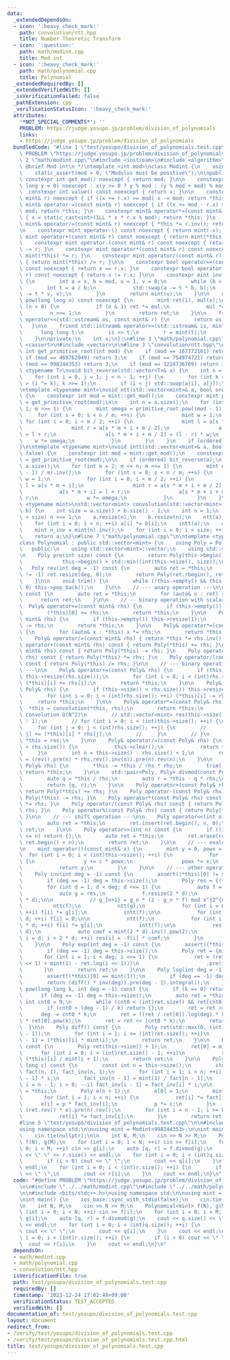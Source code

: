 ```yaml
---
data:
  _extendedDependsOn:
  - icon: ':heavy_check_mark:'
    path: convolution/ntt.hpp
    title: Number Theoretic Transform
  - icon: ':question:'
    path: math/modint.cpp
    title: Mod int
  - icon: ':heavy_check_mark:'
    path: math/polynomial.cpp
    title: Polynomial
  _extendedRequiredBy: []
  _extendedVerifiedWith: []
  _isVerificationFailed: false
  _pathExtension: cpp
  _verificationStatusIcon: ':heavy_check_mark:'
  attributes:
    '*NOT_SPECIAL_COMMENTS*': ''
    PROBLEM: https://judge.yosupo.jp/problem/division_of_polynomials
    links:
    - https://judge.yosupo.jp/problem/division_of_polynomials
  bundledCode: "#line 1 \"test/yosupo/division_of_polynomials.test.cpp\"\n#define\
    \ PROBLEM \"https://judge.yosupo.jp/problem/division_of_polynomials\"\n\n#line\
    \ 2 \"math/modint.cpp\"\n#include <iostream>\n#include <algorithm>\n\n/**\n *\
    \ @brief Mod int\n */\ntemplate <int mod>\nclass Modint {\n    using mint = Modint;\n\
    \    static_assert(mod > 0, \"Modulus must be positive\");\n\npublic:\n    static\
    \ constexpr int get_mod() noexcept { return mod; }\n\n    constexpr Modint(long\
    \ long y = 0) noexcept : x(y >= 0 ? y % mod : (y % mod + mod) % mod) {}\n\n  \
    \  constexpr int value() const noexcept { return x; }\n\n    constexpr mint& operator+=(const\
    \ mint& r) noexcept { if ((x += r.x) >= mod) x -= mod; return *this; }\n    constexpr\
    \ mint& operator-=(const mint& r) noexcept { if ((x += mod - r.x) >= mod) x -=\
    \ mod; return *this; }\n    constexpr mint& operator*=(const mint& r) noexcept\
    \ { x = static_cast<int>(1LL * x * r.x % mod); return *this; }\n    constexpr\
    \ mint& operator/=(const mint& r) noexcept { *this *= r.inv(); return *this; }\n\
    \n    constexpr mint operator-() const noexcept { return mint(-x); }\n\n    constexpr\
    \ mint operator+(const mint& r) const noexcept { return mint(*this) += r; }\n\
    \    constexpr mint operator-(const mint& r) const noexcept { return mint(*this)\
    \ -= r; }\n    constexpr mint operator*(const mint& r) const noexcept { return\
    \ mint(*this) *= r; }\n    constexpr mint operator/(const mint& r) const noexcept\
    \ { return mint(*this) /= r; }\n\n    constexpr bool operator==(const mint& r)\
    \ const noexcept { return x == r.x; }\n    constexpr bool operator!=(const mint&\
    \ r) const noexcept { return x != r.x; }\n\n    constexpr mint inv() const noexcept\
    \ {\n        int a = x, b = mod, u = 1, v = 0;\n        while (b > 0) {\n    \
    \        int t = a / b;\n            std::swap(a -= t * b, b);\n            std::swap(u\
    \ -= t * v, v);\n        }\n        return mint(u);\n    }\n\n    constexpr mint\
    \ pow(long long n) const noexcept {\n        mint ret(1), mul(x);\n        while\
    \ (n > 0) {\n            if (n & 1) ret *= mul;\n            mul *= mul;\n   \
    \         n >>= 1;\n        }\n        return ret;\n    }\n\n    friend std::ostream&\
    \ operator<<(std::ostream& os, const mint& r) {\n        return os << r.x;\n \
    \   }\n\n    friend std::istream& operator>>(std::istream& is, mint& r) {\n  \
    \      long long t;\n        is >> t;\n        r = mint(t);\n        return is;\n\
    \    }\n\nprivate:\n    int x;\n};\n#line 3 \"math/polynomial.cpp\"\n#include\
    \ <cassert>\n#include <vector>\n\n#line 3 \"convolution/ntt.hpp\"\n\nconstexpr\
    \ int get_primitive_root(int mod) {\n    if (mod == 167772161) return 3;\n   \
    \ if (mod == 469762049) return 3;\n    if (mod == 754974721) return 11;\n    if\
    \ (mod == 998244353) return 3;\n    if (mod == 1224736769) return 3;\n}\n\ntemplate\
    \ <typename T>\nvoid bit_reverse(std::vector<T>& a) {\n    int n = a.size();\n\
    \    for (int i = 0, j = 1; j < n - 1; ++j) {\n        for (int k = n >> 1; k\
    \ > (i ^= k); k >>= 1);\n        if (i < j) std::swap(a[i], a[j]);\n    }\n}\n\
    \ntemplate <typename mint>\nvoid ntt(std::vector<mint>& a, bool ordered = false)\
    \ {\n    constexpr int mod = mint::get_mod();\n    constexpr mint primitive_root\
    \ = get_primitive_root(mod);\n\n    int n = a.size();\n    for (int m = n; m >\
    \ 1; m >>= 1) {\n        mint omega = primitive_root.pow((mod - 1) / m);\n   \
    \     for (int s = 0; s < n / m; ++s) {\n            mint w = 1;\n           \
    \ for (int i = 0; i < m / 2; ++i) {\n                mint l = a[s * m + i];\n\
    \                mint r = a[s * m + i + m / 2];\n                a[s * m + i]\
    \ = l + r;\n                a[s * m + i + m / 2] = (l - r) * w;\n            \
    \    w *= omega;\n            }\n        }\n    }\n    if (ordered) bit_reverse(a);\n\
    }\n\ntemplate <typename mint>\nvoid intt(std::vector<mint>& a, bool ordered =\
    \ false) {\n    constexpr int mod = mint::get_mod();\n    constexpr mint primitive_root\
    \ = get_primitive_root(mod);\n\n    if (ordered) bit_reverse(a);\n    int n =\
    \ a.size();\n    for (int m = 2; m <= n; m <<= 1) {\n        mint omega = primitive_root.pow((mod\
    \ - 1) / m).inv();\n        for (int s = 0; s < n / m; ++s) {\n            mint\
    \ w = 1;\n            for (int i = 0; i < m / 2; ++i) {\n                mint\
    \ l = a[s * m + i];\n                mint r = a[s * m + i + m / 2] * w;\n    \
    \            a[s * m + i] = l + r;\n                a[s * m + i + m / 2] = l -\
    \ r;\n                w *= omega;\n            }\n        }\n    }\n}\n\ntemplate\
    \ <typename mint>\nstd::vector<mint> convolution(std::vector<mint> a, std::vector<mint>\
    \ b) {\n    int size = a.size() + b.size() - 1;\n    int n = 1;\n    while (n\
    \ < size) n <<= 1;\n    a.resize(n);\n    b.resize(n);\n    ntt(a);\n    ntt(b);\n\
    \    for (int i = 0; i < n; ++i) a[i] *= b[i];\n    intt(a);\n    a.resize(size);\n\
    \    mint n_inv = mint(n).inv();\n    for (int i = 0; i < size; ++i) a[i] *= n_inv;\n\
    \    return a;\n}\n#line 7 \"math/polynomial.cpp\"\n\ntemplate <typename mint>\n\
    class Polynomial : public std::vector<mint> {\n    using Poly = Polynomial;\n\n\
    \   public:\n    using std::vector<mint>::vector;\n    using std::vector<mint>::operator=;\n\
    \n    Poly pre(int size) const {\n        return Poly(this->begin(),\n       \
    \             this->begin() + std::min((int)this->size(), size));\n    }\n\n \
    \   Poly rev(int deg = -1) const {\n        auto ret = *this;\n        if (deg\
    \ != -1) ret.resize(deg, 0);\n        return Poly(ret.rbegin(), ret.rend());\n\
    \    }\n\n    void trim() {\n        while (!this->empty() && this->back() ==\
    \ 0) this->pop_back();\n    }\n\n    // --- unary operation ---\n\n    Poly& operator-()\
    \ const {\n        auto ret = *this;\n        for (auto& x : ret) x = -x;\n  \
    \      return ret;\n    }\n\n    // -- binary operation with scalar ---\n\n  \
    \  Poly& operator+=(const mint& rhs) {\n        if (this->empty()) this->resize(1);\n\
    \        (*this)[0] += rhs;\n        return *this;\n    }\n\n    Poly& operator-=(const\
    \ mint& rhs) {\n        if (this->empty()) this->resize(1);\n        (*this)[0]\
    \ -= rhs;\n        return *this;\n    }\n\n    Poly& operator*=(const mint& rhs)\
    \ {\n        for (auto& x : *this) x *= rhs;\n        return *this;\n    }\n\n\
    \    Poly& operator/=(const mint& rhs) { return *this *= rhs.inv(); }\n\n    Poly\
    \ operator+(const mint& rhs) const { return Poly(*this) += rhs; }\n    Poly operator-(const\
    \ mint& rhs) const { return Poly(*this) -= rhs; }\n    Poly operator*(const mint&\
    \ rhs) const { return Poly(*this) *= rhs; }\n    Poly operator/(const mint& rhs)\
    \ const { return Poly(*this) /= rhs; }\n\n    // --- binary operation with polynomial\
    \ ---\n\n    Poly& operator+=(const Poly& rhs) {\n        if (this->size() < rhs.size())\
    \ this->resize(rhs.size());\n        for (int i = 0; i < (int)rhs.size(); ++i)\
    \ (*this)[i] += rhs[i];\n        return *this;\n    }\n\n    Poly& operator-=(const\
    \ Poly& rhs) {\n        if (this->size() < rhs.size()) this->resize(rhs.size());\n\
    \        for (int i = 0; i < (int)rhs.size(); ++i) (*this)[i] -= rhs[i];\n   \
    \     return *this;\n    }\n\n    Poly& operator*=(const Poly& rhs) {\n      \
    \  *this = convolution(*this, rhs);\n        return *this;\n        // // naive\
    \ convolution O(N^2)\n        // std::vector<mint> res(this->size() + rhs.size()\
    \ - 1);\n        // for (int i = 0; i < (int)this->size(); ++i) {\n        //\
    \     for (int j = 0; j < (int)rhs.size(); ++j) {\n        //         res[i +\
    \ j] += (*this)[i] * rhs[j];\n        //     }\n        // }\n        // return\
    \ *this = res;\n    }\n\n    Poly& operator/=(const Poly& rhs) {\n        if (this->size()\
    \ < rhs.size()) {\n            this->clear();\n            return *this;\n   \
    \     }\n        int n = this->size() - rhs.size() + 1;\n        return *this\
    \ = (rev().pre(n) * rhs.rev().inv(n)).pre(n).rev(n);\n    }\n\n    Poly& operator%=(const\
    \ Poly& rhs) {\n        *this -= *this / rhs * rhs;\n        trim();\n       \
    \ return *this;\n    }\n\n    std::pair<Poly, Poly> divmod(const Poly& rhs) {\n\
    \        auto q = *this / rhs;\n        auto r = *this - q * rhs;\n        r.trim();\n\
    \        return {q, r};\n    }\n\n    Poly operator+(const Poly& rhs) const {\
    \ return Poly(*this) += rhs; }\n    Poly operator-(const Poly& rhs) const { return\
    \ Poly(*this) -= rhs; }\n    Poly operator*(const Poly& rhs) const { return Poly(*this)\
    \ *= rhs; }\n    Poly operator/(const Poly& rhs) const { return Poly(*this) /=\
    \ rhs; }\n    Poly operator%(const Poly& rhs) const { return Poly(*this) %= rhs;\
    \ }\n\n    // --- shift operation ---\n\n    Poly operator<<(int n) const {\n\
    \        auto ret = *this;\n        ret.insert(ret.begin(), n, 0);\n        return\
    \ ret;\n    }\n\n    Poly operator>>(int n) const {\n        if ((int)this->size()\
    \ <= n) return {};\n        auto ret = *this;\n        ret.erase(ret.begin(),\
    \ ret.begin() + n);\n        return ret;\n    }\n\n    // --- evaluation ---\n\
    \n    mint operator()(const mint& x) {\n        mint y = 0, powx = 1;\n      \
    \  for (int i = 0; i < (int)this->size(); ++i) {\n            for (auto c : *this)\
    \ {\n                y += c * powx;\n                powx *= x;\n            }\n\
    \            return y;\n        }\n    }\n\n    // --- other operations ---\n\n\
    \    Poly inv(int deg = -1) const {\n        assert((*this)[0] != mint(0));\n\
    \        if (deg == -1) deg = this->size();\n        Poly res = {(*this)[0].inv()};\n\
    \        for (int d = 1; d < deg; d <<= 1) {\n            auto f = pre(2 * d);\n\
    \            auto g = res;\n            f.resize(2 * d);\n            g.resize(2\
    \ * d);\n\n            // g_{n+1} = g_n * (2 - g_n * f) mod x^{2^{n+1}}\n\n  \
    \          ntt(f);\n            ntt(g);\n            for (int i = 0; i < 2 * d;\
    \ ++i) f[i] *= g[i];\n            intt(f);\n\n            for (int i = 0; i <\
    \ d; ++i) f[i] = 0;\n\n            ntt(f);\n            for (int i = 0; i < 2\
    \ * d; ++i) f[i] *= g[i];\n            intt(f);\n\n            res.resize(2 *\
    \ d);\n            auto coef = mint(2 * d).inv().pow(2);\n            for (int\
    \ i = d; i < 2 * d; ++i) res[i] = -f[i] * coef;\n        }\n        return res.pre(deg);\n\
    \    }\n\n    Poly exp(int deg = -1) const {\n        assert((*this)[0] == mint(0));\n\
    \        if (deg == -1) deg = this->size();\n        Poly ret = {mint(1)};\n \
    \       for (int i = 1; i < deg; i <<= 1) {\n            ret = (ret * (this->pre(i\
    \ << 1) + mint(1) - ret.log(i << 1)))\n                      .pre(i << 1);\n \
    \       }\n        return ret;\n    }\n\n    Poly log(int deg = -1) const {\n\
    \        assert((*this)[0] == mint(1));\n        if (deg == -1) deg = this->size();\n\
    \        return (diff() * inv(deg)).pre(deg - 1).integral();\n    }\n\n    Poly\
    \ pow(long long k, int deg = -1) const {\n        if (k == 0) return {1};\n  \
    \      if (deg == -1) deg = this->size();\n        auto ret = *this;\n       \
    \ int cnt0 = 0;\n        while (cnt0 < (int)ret.size() && ret[cnt0] == 0) ++cnt0;\n\
    \        if (cnt0 > (deg - 1) / k) return {};\n        ret = ret >> cnt0;\n  \
    \      deg -= cnt0 * k;\n        ret = ((ret / ret[0]).log(deg) * k).exp(deg)\
    \ * ret[0].pow(k);\n        ret = ret << (cnt0 * k);\n        return ret;\n  \
    \  }\n\n    Poly diff() const {\n        Poly ret(std::max(0, (int)this->size()\
    \ - 1));\n        for (int i = 1; i <= (int)ret.size(); ++i)\n            ret[i\
    \ - 1] = (*this)[i] * mint(i);\n        return ret;\n    }\n\n    Poly integral()\
    \ const {\n        Poly ret(this->size() + 1);\n        ret[0] = mint(0);\n  \
    \      for (int i = 0; i < (int)ret.size() - 1; ++i)\n            ret[i + 1] =\
    \ (*this)[i] / mint(i + 1);\n        return ret;\n    }\n\n    Poly taylor_shift(long\
    \ long c) const {\n        const int n = this->size();\n        std::vector<mint>\
    \ fact(n, 1), fact_inv(n, 1);\n        for (int i = 1; i < n; ++i) fact[i] = fact[i\
    \ - 1] * i;\n        fact_inv[n - 1] = mint(1) / fact[n - 1];\n        for (int\
    \ i = n - 1; i > 0; --i) fact_inv[i - 1] = fact_inv[i] * i;\n\n        auto ret\
    \ = *this;\n        Poly e(n + 1);\n        e[0] = 1;\n        mint p = c;\n \
    \       for (int i = 1; i < n; ++i) {\n            ret[i] *= fact[i];\n      \
    \      e[i] = p * fact_inv[i];\n            p *= c;\n        }\n        ret =\
    \ (ret.rev() * e).pre(n).rev();\n        for (int i = n - 1; i >= 0; --i) {\n\
    \            ret[i] *= fact_inv[i];\n        }\n        return ret;\n    }\n};\n\
    #line 5 \"test/yosupo/division_of_polynomials.test.cpp\"\n\n#include <bits/stdc++.h>\n\
    using namespace std;\n\nusing mint = Modint<998244353>;\n\nint main() {\n    ios_base::sync_with_stdio(false);\n\
    \    cin.tie(nullptr);\n\n    int N, M;\n    cin >> N >> M;\n    Polynomial<mint>\
    \ f(N), g(M);\n    for (int i = 0; i < N; ++i) cin >> f[i];\n    for (int i =\
    \ 0; i < M; ++i) cin >> g[i];\n    auto [q, r] = f.divmod(g);\n    cout << q.size()\
    \ << \" \" << r.size() << endl;\n    for (int i = 0; i < (int)q.size(); ++i) {\n\
    \        if (i > 0) cout << \" \";\n        cout << q[i];\n    }\n    cout <<\
    \ endl;\n    for (int i = 0; i < (int)r.size(); ++i) {\n        if (i > 0) cout\
    \ << \" \";\n        cout << r[i];\n    }\n    cout << endl;\n}\n"
  code: "#define PROBLEM \"https://judge.yosupo.jp/problem/division_of_polynomials\"\
    \n\n#include \"../../math/modint.cpp\"\n#include \"../../math/polynomial.cpp\"\
    \n\n#include <bits/stdc++.h>\nusing namespace std;\n\nusing mint = Modint<998244353>;\n\
    \nint main() {\n    ios_base::sync_with_stdio(false);\n    cin.tie(nullptr);\n\
    \n    int N, M;\n    cin >> N >> M;\n    Polynomial<mint> f(N), g(M);\n    for\
    \ (int i = 0; i < N; ++i) cin >> f[i];\n    for (int i = 0; i < M; ++i) cin >>\
    \ g[i];\n    auto [q, r] = f.divmod(g);\n    cout << q.size() << \" \" << r.size()\
    \ << endl;\n    for (int i = 0; i < (int)q.size(); ++i) {\n        if (i > 0)\
    \ cout << \" \";\n        cout << q[i];\n    }\n    cout << endl;\n    for (int\
    \ i = 0; i < (int)r.size(); ++i) {\n        if (i > 0) cout << \" \";\n      \
    \  cout << r[i];\n    }\n    cout << endl;\n}\n"
  dependsOn:
  - math/modint.cpp
  - math/polynomial.cpp
  - convolution/ntt.hpp
  isVerificationFile: true
  path: test/yosupo/division_of_polynomials.test.cpp
  requiredBy: []
  timestamp: '2023-12-24 17:02:48+09:00'
  verificationStatus: TEST_ACCEPTED
  verifiedWith: []
documentation_of: test/yosupo/division_of_polynomials.test.cpp
layout: document
redirect_from:
- /verify/test/yosupo/division_of_polynomials.test.cpp
- /verify/test/yosupo/division_of_polynomials.test.cpp.html
title: test/yosupo/division_of_polynomials.test.cpp
---
```

